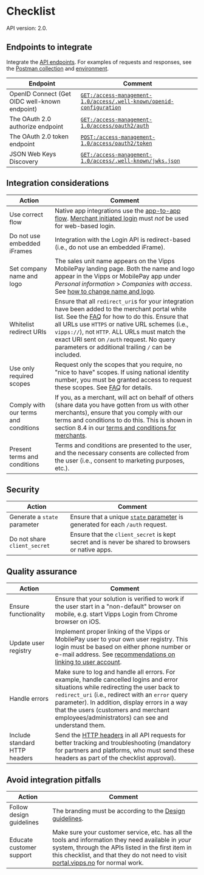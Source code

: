 <!-- START_METADATA
---
title: Login API checklist
sidebar_label: Checklist
sidebar_position: 40
description: Checklist for full integration with the Login API.
pagination_next: null
pagination_prev: null
---
END_METADATA -->

# Checklist

API version: 2.0.

## Endpoints to integrate

Integrate the [API endpoints](https://developer.vippsmobilepay.com/api/login/#tag/Login-API). For examples of requests and responses, see the [Postman collection](/tools/login-api.postman_collection.json) and [environment](https://developer.vippsmobilepay.com/internal-tools/global-postman-environment.json).

| Endpoint | Comment |
|----------|---------|
| OpenID Connect (Get OIDC well-known endpoint) | [`GET:/access-management-1.0/access/.well-known/openid-configuration`](https://developer.vippsmobilepay.com/api/login/#tag/Login-API/operation/discoverOpenIDConfiguration) |
| The OAuth 2.0 authorize endpoint | [`GET:/access-management-1.0/access/oauth2/auth`](https://developer.vippsmobilepay.com/api/login/#tag/Login-API/operation/oauthAuth) |
| The OAuth 2.0 token endpoint | [`POST:/access-management-1.0/access/oauth2/token`](https://developer.vippsmobilepay.com/api/login/#tag/Login-API/operation/oauth2Token) |
| JSON Web Keys Discovery | [`GET:/access-management-1.0/access/.well-known/jwks.json`](https://developer.vippsmobilepay.com/api/login/#tag/Login-API/operation/wellKnown) |

## Integration considerations

| Action | Comment                                                                                                                                                                                                                                                                                                                                                                                                                       |
|--------|-------------------------------------------------------------------------------------------------------------------------------------------------------------------------------------------------------------------------------------------------------------------------------------------------------------------------------------------------------------------------------------------------------------------------------|
| Use correct flow   | Native app integrations use the [app-to-app flow](api-guide/overview.md#app-to-app-flow). [Merchant initiated login](api-guide/overview.md#merchant-initiated-login) must *not* be used for web-based login.                                                                                                                                                                                                                  |
| Do not use embedded iFrames | Integration with the Login API is redirect-based (i.e., do not use an embedded iFrame).                                                                                                                                                                                                                                                                                                                                       |
|  Set company name and logo  | The sales unit name appears on the Vipps MobilePay landing page. Both the name and logo appear in the Vipps or MobilePay app under *Personal information* > *Companies with access*. See [how to change name and logo](login-api-faq.md#how-can-i-change-my-name-and-logo).                                                                                                                                             |
|   Whitelist redirect URIs   | Ensure that all `redirect_uri`s for your integration have been added to the merchant portal white list. See the [FAQ](login-api-faq.md#how-can-i-activate-and-set-up-vipps-login) for how to do this. Ensure that all URLs use `HTTPS` or native URL schemes (i.e., `vipps://`), not `HTTP`. ALL URLs must match the exact URI sent on `/auth` request. No query parameters or additional trailing `/` can be included. |
|  Use only required scopes | Request only the scopes that you require, no "nice to have" scopes. If using national identity number, you must be granted access to request these scopes. See [FAQ](login-api-faq.md#who-can-get-access-to-nin-and-how) for details.                                                                                                                                                                                   |
|  Comply with our terms and conditions   | If you, as a merchant, will act on behalf of others (share data you have gotten from us with other merchants), ensure that you comply with our terms and conditions to do this. This is shown in section 8.4 in our [terms and conditions for merchants](api-guide/overview.md#vipps-login-from-phone-number).                                                                                                                |
|    Present terms and conditions | Terms and conditions are presented to the user, and the necessary consents are collected from the user (i.e., consent to marketing purposes, etc.).                                                                                                                                                                                                                                                                           |

## Security

| Action | Comment |
|--------|---------|
| Generate a `state` parameter    | Ensure that a unique [`state` parameter](login-api-faq.md#whats-the-purpose-of-the-state-parameter) is generated for each `/auth` request. |
| Do not share `client_secret`   | Ensure that the `client_secret` is kept secret and is never be shared to browsers or native apps. |

## Quality assurance

| Action | Comment |
|--------|---------|
| Ensure functionality | Ensure that your solution is verified to work if the user start in a "non-default" browser on mobile, e.g. start Vipps Login from Chrome browser on iOS. |
| Update user registry | Implement proper linking of the Vipps or MobilePay user to your own user registry. This login must be based on either phone number or e-mail address. See [recommendations on linking to user account](api-guide/important-information.md#Recommendations-on-linking-to-user-account). |
| Handle errors | Make sure to log and handle all errors. For example, handle cancelled logins and error situations while redirecting the user back to `redirect_uri` (i.e., redirect with an `error` query parameter). In addition, display errors in a way that the users (customers and merchant employees/administrators) can see and understand them. |
| Include standard HTTP headers | Send the [HTTP headers](https://developer.vippsmobilepay.com/docs/knowledge-base/http-headers) in all API requests for better tracking and troubleshooting (mandatory for partners and platforms, who must send these headers as part of the checklist approval). |

## Avoid integration pitfalls

| Action | Comment   |
|--------|-----------|
| Follow design guidelines| The branding must be according to the [Design guidelines](https://developer.vippsmobilepay.com/docs/design-guidelines).|
| Educate customer support| Make sure your customer service, etc. has all the tools and information they need available in *your* system, through the APIs listed in the first item in this checklist, and that they do not need to visit [portal.vipps.no](https://portal.vipps.no) for normal work.|
